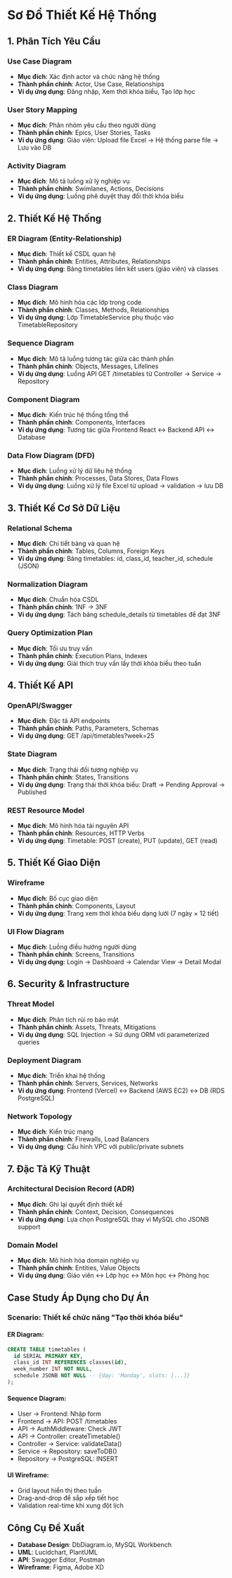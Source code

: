 # Sơ Đồ Thiết Kế Hệ Thống

## 1. Phân Tích Yêu Cầu

### Use Case Diagram
- **Mục đích**: Xác định actor và chức năng hệ thống
- **Thành phần chính**: Actor, Use Case, Relationships
- **Ví dụ ứng dụng**: Đăng nhập, Xem thời khóa biểu, Tạo lớp học

### User Story Mapping
- **Mục đích**: Phân nhóm yêu cầu theo người dùng
- **Thành phần chính**: Epics, User Stories, Tasks
- **Ví dụ ứng dụng**: Giáo viên: Upload file Excel -> Hệ thống parse file -> Lưu vào DB

### Activity Diagram
- **Mục đích**: Mô tả luồng xử lý nghiệp vụ
- **Thành phần chính**: Swimlanes, Actions, Decisions
- **Ví dụ ứng dụng**: Luồng phê duyệt thay đổi thời khóa biểu

## 2. Thiết Kế Hệ Thống

### ER Diagram (Entity-Relationship)
- **Mục đích**: Thiết kế CSDL quan hệ
- **Thành phần chính**: Entities, Attributes, Relationships
- **Ví dụ ứng dụng**: Bảng timetables liên kết users (giáo viên) và classes

### Class Diagram
- **Mục đích**: Mô hình hóa các lớp trong code
- **Thành phần chính**: Classes, Methods, Relationships
- **Ví dụ ứng dụng**: Lớp TimetableService phụ thuộc vào TimetableRepository

### Sequence Diagram
- **Mục đích**: Mô tả luồng tương tác giữa các thành phần
- **Thành phần chính**: Objects, Messages, Lifelines
- **Ví dụ ứng dụng**: Luồng API GET /timetables từ Controller -> Service -> Repository

### Component Diagram
- **Mục đích**: Kiến trúc hệ thống tổng thể
- **Thành phần chính**: Components, Interfaces
- **Ví dụ ứng dụng**: Tương tác giữa Frontend React ↔ Backend API ↔ Database

### Data Flow Diagram (DFD)
- **Mục đích**: Luồng xử lý dữ liệu hệ thống
- **Thành phần chính**: Processes, Data Stores, Data Flows
- **Ví dụ ứng dụng**: Luồng xử lý file Excel từ upload -> validation -> lưu DB

## 3. Thiết Kế Cơ Sở Dữ Liệu

### Relational Schema
- **Mục đích**: Chi tiết bảng và quan hệ
- **Thành phần chính**: Tables, Columns, Foreign Keys
- **Ví dụ ứng dụng**: Bảng timetables: id, class_id, teacher_id, schedule (JSON)

### Normalization Diagram
- **Mục đích**: Chuẩn hóa CSDL
- **Thành phần chính**: 1NF → 3NF
- **Ví dụ ứng dụng**: Tách bảng schedule_details từ timetables để đạt 3NF

### Query Optimization Plan
- **Mục đích**: Tối ưu truy vấn
- **Thành phần chính**: Execution Plans, Indexes
- **Ví dụ ứng dụng**: Giải thích truy vấn lấy thời khóa biểu theo tuần

## 4. Thiết Kế API

### OpenAPI/Swagger
- **Mục đích**: Đặc tả API endpoints
- **Thành phần chính**: Paths, Parameters, Schemas
- **Ví dụ ứng dụng**: GET /api/timetables?week=25

### State Diagram
- **Mục đích**: Trạng thái đối tượng nghiệp vụ
- **Thành phần chính**: States, Transitions
- **Ví dụ ứng dụng**: Trạng thái thời khóa biểu: Draft → Pending Approval → Published

### REST Resource Model
- **Mục đích**: Mô hình hóa tài nguyên API
- **Thành phần chính**: Resources, HTTP Verbs
- **Ví dụ ứng dụng**: Timetable: POST (create), PUT (update), GET (read)

## 5. Thiết Kế Giao Diện

### Wireframe
- **Mục đích**: Bố cục giao diện
- **Thành phần chính**: Components, Layout
- **Ví dụ ứng dụng**: Trang xem thời khóa biểu dạng lưới (7 ngày × 12 tiết)

### UI Flow Diagram
- **Mục đích**: Luồng điều hướng người dùng
- **Thành phần chính**: Screens, Transitions
- **Ví dụ ứng dụng**: Login → Dashboard → Calendar View → Detail Modal

## 6. Security & Infrastructure

### Threat Model
- **Mục đích**: Phân tích rủi ro bảo mật
- **Thành phần chính**: Assets, Threats, Mitigations
- **Ví dụ ứng dụng**: SQL Injection → Sử dụng ORM với parameterized queries

### Deployment Diagram
- **Mục đích**: Triển khai hệ thống
- **Thành phần chính**: Servers, Services, Networks
- **Ví dụ ứng dụng**: Frontend (Vercel) ↔ Backend (AWS EC2) ↔ DB (RDS PostgreSQL)

### Network Topology
- **Mục đích**: Kiến trúc mạng
- **Thành phần chính**: Firewalls, Load Balancers
- **Ví dụ ứng dụng**: Cấu hình VPC với public/private subnets

## 7. Đặc Tả Kỹ Thuật

### Architectural Decision Record (ADR)
- **Mục đích**: Ghi lại quyết định thiết kế
- **Thành phần chính**: Context, Decision, Consequences
- **Ví dụ ứng dụng**: Lựa chọn PostgreSQL thay vì MySQL cho JSONB support

### Domain Model
- **Mục đích**: Mô hình hóa domain nghiệp vụ
- **Thành phần chính**: Entities, Value Objects
- **Ví dụ ứng dụng**: Giáo viên ↔ Lớp học ↔ Môn học ↔ Phòng học

## Case Study Áp Dụng cho Dự Án

### Scenario: Thiết kế chức năng "Tạo thời khóa biểu"

#### ER Diagram:
```sql
CREATE TABLE timetables (
  id SERIAL PRIMARY KEY,
  class_id INT REFERENCES classes(id),
  week_number INT NOT NULL,
  schedule JSONB NOT NULL -- {day: 'Monday', slots: [...]} 
);
```

#### Sequence Diagram:
- User -> Frontend: Nhập form
- Frontend -> API: POST /timetables
- API -> AuthMiddleware: Check JWT
- API -> Controller: createTimetable()
- Controller -> Service: validateData()
- Service -> Repository: saveToDB()
- Repository -> PostgreSQL: INSERT

#### UI Wireframe:
- Grid layout hiển thị theo tuần
- Drag-and-drop để sắp xếp tiết học
- Validation real-time khi xung đột lịch

## Công Cụ Đề Xuất
- **Database Design**: DbDiagram.io, MySQL Workbench
- **UML**: Lucidchart, PlantUML
- **API**: Swagger Editor, Postman
- **Wireframe**: Figma, Adobe XD
